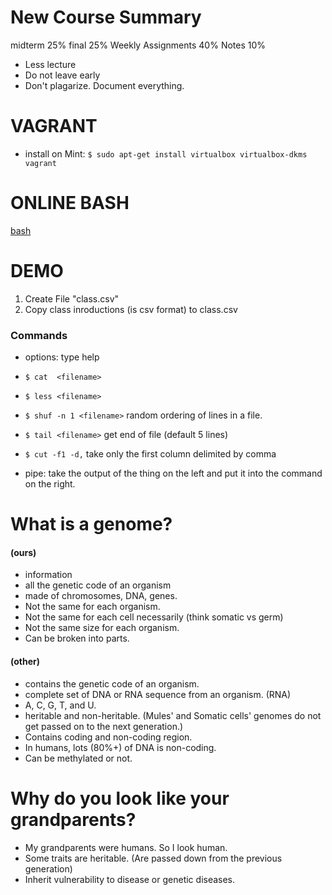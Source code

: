 New Course Summary
==================

midterm  25%
final 25%
Weekly Assignments 40%
Notes 10%

+ Less lecture
+ Do not leave early
+ Don't plagarize. Document everything.


VAGRANT
=======

+ install on Mint: ```$ sudo apt-get install virtualbox virtualbox-dkms vagrant```

ONLINE BASH
===========
[bash](http://www.tutorialspoint.com/execute_bash_online.php)

DEMO
====

1. Create File "class.csv"
2. Copy class inroductions (is csv format) to class.csv

### Commands

+ options: type help 
+ ```$ cat  <filename>```
+ ```$ less <filename>```
+ ```$ shuf -n 1 <filename>``` random ordering of lines in a file.

+ ```$ tail <filename>``` get end of file (default 5 lines)

+ ```$ cut -f1 -d,``` take only the first column delimited by comma

+ pipe: take the output of the thing on the left and put it into the command on the right.


What is a genome?
=================

#### (ours)

+ information
+ all the genetic code of an organism
+ made of chromosomes, DNA, genes.
+ Not the same for each organism.
+ Not the same for each cell necessarily (think somatic vs germ)
+ Not the same size for each organism.
+ Can be broken into parts.

#### (other)

+ contains the genetic code of an organism.
+ complete set of DNA or RNA sequence from an organism. (RNA)
+ A, C, G, T, and U.
+ heritable and non-heritable. (Mules' and Somatic cells' genomes do not get passed on to the next generation.)
+ Contains coding and non-coding region.
+ In humans, lots (80%+) of DNA is non-coding.
+ Can be methylated or not.


Why do you look like your grandparents?
=======================================

+ My grandparents were humans. So I look human.
+ Some traits are heritable. (Are passed down from the previous generation)
+ Inherit vulnerability to disease or genetic diseases.
